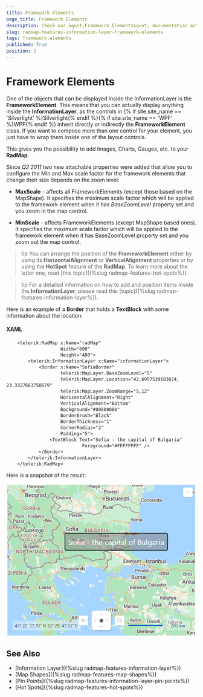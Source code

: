```yaml
---
title: Framework Elements
page_title: Framework Elements
description: Check our &quot;Framework Elements&quot; documentation article for the RadMap {{ site.framework_name }} control.
slug: radmap-features-information-layer-framework-elements
tags: framework,elements
published: True
position: 2
---
```


# Framework Elements

One of the objects that can be displayed inside the InformationLayer is the __FrameworkElement__. This means that you can actually display anything inside the __InformationLayer__, as the controls in {% if site.site_name == 'Silverlight' %}Silverlight{% endif %}{% if site.site_name == 'WPF' %}WPF{% endif %} inherit directly or indirectly the __FrameworkElement__ class. If you want to compose more than one control for your element, you just have to wrap them inside one of the layout controls.

This gives you the possibility to add Images, Charts, Gauges, etc. to your __RadMap__.

Since *Q2 2011* two new attachable properties were added that allow you to configure the Min and Max scale factor for the framework elements that change their size depends on the zoom level:

* __MaxScale__ - affects all FrameworkElements (except those based on the MapShape). It specifies the maximum scale factor which will be applied to the framework element when it has *BaseZoomLevel* property set and you zoom in the map control.

* __MinScale__ - affects FrameworkElements (except MapShape based ones). It specifies the maximum scale factor which will be applied to the framework element when it has BaseZoomLevel property set and you zoom out the map control.

>tip You can arrange the position of the __FrameworkElement__ either by using its __HorizontalAlignment__ or __VerticalAlignment__ properties or by using the __HotSpot__ feature of the __RadMap__. To learn more about the latter one, read [this topic]({%slug radmap-features-hot-spots%}).

>tip For a detailed information on how to add and position items inside the __InformationLayer__, please read this [topic]({%slug radmap-features-information-layer%}).

Here is an example of a __Border__ that holds a __TextBlock__ with some information about the location:

#### __XAML__
```XAML
	<telerik:RadMap x:Name="radMap"
	                Width="600"
	                Height="480">
	    <telerik:InformationLayer x:Name="informationLayer">
	        <Border x:Name="SofiaBorder"
	                telerik:MapLayer.BaseZoomLevel="5"
	                telerik:MapLayer.Location="42.6957539183824, 23.3327663758679"
	                telerik:MapLayer.ZoomRange="5,12"
	                HorizontalAlignment="Right"
	                VerticalAlignment="Bottom"
	                Background="#80808080"
	                BorderBrush="Black"
	                BorderThickness="1"
	                CornerRadius="2"
	                Padding="5">
	            <TextBlock Text="Sofia - the capital of Bulgaria"
	                        Foreground="#FFFFFFFF" />
	        </Border>
	    </telerik:InformationLayer>
	</telerik:RadMap>
```

Here is a snapshot of the result: 

![{{ site.framework_name }} RadMap Displaying Framework Elements](images/RadMap_Features_FrameworkElement_01.png)

## See Also
 * [Information Layer]({%slug radmap-features-information-layer%})
 * [Map Shapes]({%slug radmap-features-map-shapes%})
 * [Pin Points]({%slug radmap-features-information-layer-pin-points%})
 * [Hot Spots]({%slug radmap-features-hot-spots%})
